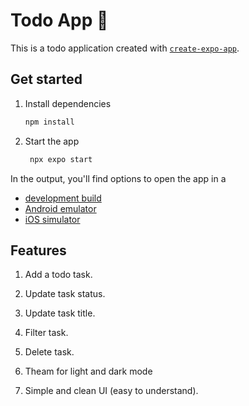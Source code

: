 # Todo App 👋

This is a todo application created with [`create-expo-app`](https://www.npmjs.com/package/create-expo-app).

## Get started

1. Install dependencies

   ```bash
   npm install
   ```

2. Start the app

   ```bash
    npx expo start
   ```

In the output, you'll find options to open the app in a

- [development build](https://docs.expo.dev/develop/development-builds/introduction/)
- [Android emulator](https://docs.expo.dev/workflow/android-studio-emulator/)
- [iOS simulator](https://docs.expo.dev/workflow/ios-simulator/)

## Features

1. Add a todo task.

2. Update task status.

3. Update task title.

4. Filter task.

5. Delete task.

6. Theam for light and dark mode

7. Simple and clean UI (easy to understand).
